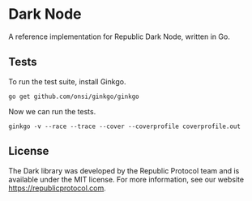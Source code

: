 # Dark Node

A reference implementation for Republic Dark Node, written in Go.


## Tests

To run the test suite, install Ginkgo.

```
go get github.com/onsi/ginkgo/ginkgo
```

Now we can run the tests.

```
ginkgo -v --race --trace --cover --coverprofile coverprofile.out
```

## License

The Dark library was developed by the Republic Protocol team and is available under the MIT license. For more information, see our website https://republicprotocol.com.
